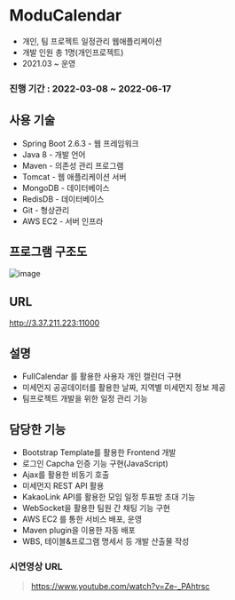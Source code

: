 # ModuCalendar
- 개인, 팀 프로젝트 일정관리 웹애플리케이션
- 개발 인원 총 1명(개인프로젝트)
- 2021.03 ~ 운영

### 진행 기간 : 2022-03-08 ~ 2022-06-17   

## 사용 기술
- Spring Boot 2.6.3 - 웹 프레임워크
- Java 8 - 개발 언어
- Maven - 의존성 관리 프로그램
- Tomcat - 웹 애플리케이션 서버
- MongoDB - 데이터베이스
- RedisDB - 데이터베이스
- Git - 형상관리
- AWS EC2 - 서버 인프라

## 프로그램 구조도

![image](https://user-images.githubusercontent.com/76899162/177330143-13be7c27-0e3c-4480-a94d-110c4f40e1bb.png)

## URL
http://3.37.211.223:11000

## 설명  

- FullCalendar 를 활용한 사용자 개인 캘린더 구현
- 미세먼지 공공데이터를 활용한 날짜, 지역별 미세먼지 정보 제공
- 팀프로젝트 개발을 위한 일정 관리 기능

## 담당한 기능
- Bootstrap Template를 활용한 Frontend 개발
- 로그인 Capcha 인증 기능 구현(JavaScript)
- Ajax를 활용한 비동기 호출
- 미세먼지 REST API 활용
- KakaoLink API를 활용한 모임 일정 투표방 초대 기능
- WebSocket을 활용한 팀원 간 채팅 기능 구현
- AWS EC2 를 통한 서비스 배포, 운영
- Maven plugin을 이용한 자동 배포
- WBS, 테이블&프로그램 명세서 등 개발 산출물 작성

### 시연영상 URL
> https://www.youtube.com/watch?v=Ze-_PAhtrsc
